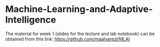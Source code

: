 # Machine-Learning-and-Adaptive-Intelligence

The material for week 1 (slides for the lecture and lab notebook) can be obtained from this link:
https://github.com/maalvarezl/MLAI 
